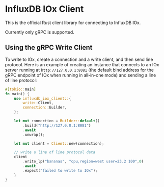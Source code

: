 # InfluxDB IOx Client

This is the official Rust client library for connecting to InfluxDB IOx.

Currently only gRPC is supported.

## Using the gRPC Write Client

To write to IOx, create a connection and a write client, and then send line
protocol. Here is an example of creating an instance that connects to an IOx
server running at `http://127.0.0.1:8081` (the default bind address for the
gRPC endpoint of IOx when running in all-in-one mode) and sending a line of
line protocol:

```rust
#[tokio::main]
fn main() {
    use influxdb_iox_client::{
        write::Client,
        connection::Builder,
    };

    let mut connection = Builder::default()
        .build("http://127.0.0.1:8081")
        .await
        .unwrap();

    let mut client = Client::new(connection);

    // write a line of line protocol data
    client
        .write_lp("bananas", "cpu,region=west user=23.2 100",0)
        .await
        .expect("failed to write to IOx");
    }
}
```
